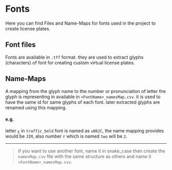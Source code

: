 # Fonts

Here you can find Files and Name-Maps for fonts used in the project to create license plates. 

## Font files

Fonts are available in `.tff` format. they are used to extract glyphs (characters) of font for creating custom virtual license plates.

## Name-Maps

A mapping from the glyph name to the number or pronunciation of letter the glyph is representing in available in `<FontName>_namesMap.csv`. it is used to have the same id for same glyphs of each font. later extracted glyphs are renamed using this mapping.

#### e.g.

letter `ج` in `traffic_bold` font is named as `u062C`, the name mapping provides would be `JIM`, also number `۲` which is named `two` will be `2`.

---

> if you want to use another font, name it in snake_case then create the `namesMap.csv` file with the same structure as others and name it `<FontName>_namesMap.csv`.